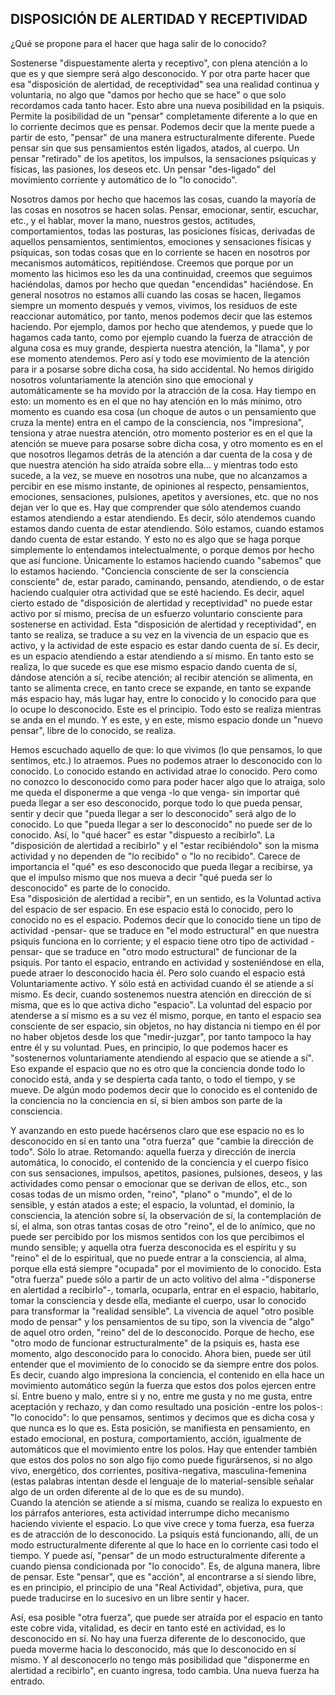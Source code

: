 ## DISPOSICIÓN DE ALERTIDAD Y RECEPTIVIDAD

¿Qué se propone para el hacer que haga salir de lo conocido?

Sostenerse "dispuestamente alerta y receptivo", con plena atención a lo que es y que siempre será algo desconocido. Y por otra parte hacer que esa "disposición de alertidad, de receptividad" sea una realidad continua y voluntaria, no algo que "damos por hecho que se hace" o que solo recordamos cada tanto hacer.
Esto abre una nueva posibilidad en la psiquis. Permite la posibilidad de un "pensar" completamente diferente a lo que en lo corriente decimos que es pensar. Podemos decir que la mente puede a partir de esto, "pensar" de una manera estructuralmente diferente. Puede pensar sin que sus pensamientos estén ligados, atados, al cuerpo. Un pensar "retirado" de los apetitos, los impulsos, la sensaciones psíquicas y físicas, las pasiones, los deseos etc. Un pensar "des-ligado" del movimiento corriente y automático de lo "lo conocido".

Nosotros damos por hecho que hacemos las cosas, cuando la mayoría de las cosas en nosotros se hacen solas. Pensar, emocionar, sentir, escuchar, etc., y el hablar, mover la mano, nuestros gestos, actitudes, comportamientos, todas las posturas, las posiciones físicas, derivadas de aquellos pensamientos, sentimientos, emociones y sensaciones físicas y psíquicas, son todas cosas que en lo corriente se hacen en nosotros por mecanismos automáticos, repitiéndose. Creemos que porque por un momento las hicimos eso les da una continuidad, creemos que seguimos haciéndolas, damos por hecho que quedan "encendidas" haciéndose. En general nosotros no estamos allí cuando las cosas se hacen, llegamos siempre un momento después y vemos, vivimos, los residuos de este reaccionar automático, por tanto, menos podemos decir que las estemos haciendo. Por ejemplo, damos por hecho que atendemos, y puede que lo hagamos cada tanto, como por ejemplo cuando la fuerza de atracción de alguna cosa es muy grande, despierta nuestra atención, la "llama", y por ese momento atendemos. Pero así y todo ese movimiento de la atención para ir a posarse sobre dicha cosa, ha sido accidental. No hemos dirigido nosotros voluntariamente la atención sino que emocional y automáticamente se ha movido por la atracción de la cosa. Hay tiempo en esto: un momento es en el que no hay atención en lo más mínimo, otro momento es cuando esa cosa (un choque de autos o un pensamiento que cruza la mente) entra en el campo de la consciencia, nos "impresiona", tensiona y atrae nuestra atención, otro momento posterior es en el que la atención se mueve para posarse sobre dicha cosa, y otro momento es en el que nosotros llegamos detrás de la atención a dar cuenta de la cosa y de que nuestra atención ha sido atraída sobre ella... y mientras todo esto sucede, a la vez, se mueve en nosotros una nube, que no alcanzamos a percibir en ese mismo instante, de opiniones al respecto, pensamientos, emociones, sensaciones, pulsiones, apetitos y aversiones, etc. que no nos dejan ver lo que es.
Hay que comprender que sólo atendemos cuando estamos atendiendo a estar atendiendo. Es decir, sólo atendemos cuando estamos dando cuenta de estar atendiendo.
Sólo estamos, cuando estamos dando cuenta de estar estando. Y esto no es algo que se haga porque simplemente lo entendamos intelectualmente, o porque demos por hecho que así funcione. Únicamente lo estamos haciendo cuando "sabemos" que lo estamos haciendo. "Conciencia consciente de ser la consciencia consciente" de, estar parado, caminando, pensando, atendiendo, o de estar haciendo cualquier otra actividad que se esté haciendo.
Es decir, aquel cierto estado de "disposición de alertidad y receptividad" no puede estar activo por sí mismo, precisa de un esfuerzo voluntario consciente para sostenerse en actividad.
Esta "disposición de alertidad y receptividad", en tanto se realiza, se traduce a su vez en la vivencia de un espacio que es activo, y la actividad de este espacio es estar dando cuenta de sí. Es decir, es un espacio atendiendo a estar atendiendo a sí mismo. En tanto esto se realiza, lo que sucede es que ese mismo espacio dando cuenta de sí, dándose atención a sí, recibe atención; al recibir atención se alimenta, en tanto se alimenta crece, en tanto crece se expande, en tanto se expande más espacio hay, más lugar hay, entre lo conocido y lo conocido para que lo ocupe lo desconocido. Este es el principio. Todo esto se realiza mientras se anda en el mundo. Y es este, y en este, mismo espacio donde un "nuevo pensar", libre de lo conocido, se realiza.

Hemos escuchado aquello de que: lo que vivimos (lo que pensamos, lo que sentimos, etc.) lo atraemos. Pues no podemos atraer lo desconocido con lo conocido. Lo conocido estando en actividad atrae lo conocido. Pero como no conozco lo desconocido como para poder hacer algo que lo atraiga, solo me queda el disponerme a que venga -lo que venga- sin importar qué pueda llegar a ser eso desconocido, porque todo lo que pueda pensar, sentir y decir que "pueda llegar a ser lo desconocido" será algo de lo conocido. Lo que "pueda llegar a ser lo desconocido" no puede ser de lo conocido. Así, lo "qué hacer" es estar "dispuesto a recibirlo". La "disposición de alertidad a recibirlo" y el "estar recibiéndolo" son la misma actividad y no dependen de "lo recibido" o "lo no recibido". Carece de importancia el "qué" es eso desconocido que pueda llegar a recibirse, ya que el impulso mismo que nos mueva a decir "qué pueda ser lo desconocido" es parte de lo conocido.</br>
Esa "disposición de alertidad a recibir", en un sentido, es la Voluntad activa del espacio de ser espacio. En ese espacio está lo conocido, pero lo conocido no es el espacio. Podemos decir que lo conocido tiene un tipo de actividad -pensar- que se traduce en "el modo estructural" en que nuestra psiquis funciona en lo corriente; y el espacio tiene otro tipo de actividad -pensar- que se traduce en "otro modo estructural" de funcionar de la psiquis. Por tanto el espacio, entrando en actividad y sosteniéndose en ella, puede atraer lo desconocido hacia él. Pero solo cuando el espacio está Voluntariamente activo. Y sólo está en actividad cuando él se atiende a sí mismo. Es decir, cuando sostenemos nuestra atención en dirección de sí misma, que es lo que activa dicho "espacio". La voluntad del espacio por atenderse a sí mismo es a su vez él mismo, porque, en tanto el espacio sea consciente de ser espacio, sin objetos, no hay distancia ni tiempo en él por no haber objetos desde los que "medir-juzgar", por tanto tampoco la hay entre él y su voluntad. Pues, en principio, lo que podemos hacer es "sostenernos voluntariamente atendiendo al espacio que se atiende a sí". Eso expande el espacio que no es otro que la conciencia donde todo lo conocido está, anda y se despierta cada tanto, o todo el tiempo, y se mueve. De algún modo podemos decir que lo conocido es el contenido de la conciencia no la conciencia en sí, si bien ambos son parte de la consciencia.

Y avanzando en esto puede hacérsenos claro que ese espacio no es lo desconocido en sí en tanto una "otra fuerza" que "cambie la dirección de todo". Sólo lo atrae.
Retomando: aquella fuerza y dirección de inercia automática, lo conocido, el contenido de la conciencia y el cuerpo físico con sus sensaciones, impulsos, apetitos, pasiones, pulsiones, deseos, y las actividades como pensar o emocionar que se derivan de ellos, etc., son cosas todas de un mismo orden, "reino", "plano" o "mundo", el de lo sensible, y están atados a este; el espacio, la voluntad, el dominio, la consciencia, la atención sobre sí, la observación de sí, la contemplación de sí, el alma, son otras tantas cosas de otro "reino", el de lo anímico, que no puede ser percibido por los mismos sentidos con los que percibimos el mundo sensible; y aquella otra fuerza desconocida es el espíritu y su "reino" el de lo espiritual, que no puede entrar a la consciencia, al alma, porque ella está siempre "ocupada" por el movimiento de lo conocido. Esta "otra fuerza" puede sólo a partir de un acto volitivo del alma -"disponerse en alertidad a recibirlo"-, tomarla, ocuparla, entrar en el espacio, habitarlo, tomar la consciencia y desde ella, mediante el cuerpo, usar lo conocido para transformar la "realidad sensible". La vivencia de aquel "otro posible modo de pensar" y los pensamientos de su tipo, son la vivencia de "algo" de aquel otro orden, "reino" del de lo desconocido. Porque de hecho, ese "otro modo de funcionar estructuralmente" de la psiquis es, hasta ese momento, algo desconocido para lo conocido.
Ahora bien, puede ser útil entender que el movimiento de lo conocido se da siempre entre dos polos. Es decir, cuando algo impresiona la conciencia, el contenido en ella hace un movimiento automático según la fuerza que estos dos polos ejercen entre sí. Entre bueno y malo, entre si y no, entre me gusta y no me gusta, entre aceptación y rechazo, y dan como resultado una posición -entre los polos-: "lo conocido": lo que pensamos, sentimos y decimos que es dicha cosa y que nunca es lo que es. Esta posición, se manifiesta en pensamiento, en estado emocional, en postura, comportamiento, acción, igualmente de automáticos que el movimiento entre los polos. Hay que entender también que estos dos polos no son algo fijo como puede figurársenos, si no algo vivo, energético, dos corrientes, positiva-negativa, masculina-femenina (estas palabras intentan desde el lenguaje de lo material-sensible señalar algo de un orden diferente al de lo que es de su mundo).</br>
Cuando la atención se atiende a sí misma, cuando se realiza lo expuesto en los párrafos anteriores, esta actividad interrumpe dicho mecanismo haciendo viviente el espacio. Lo que vive crece y toma fuerza, esa fuerza es de atracción de lo desconocido. La psiquis está funcionando, allí, de un modo estructuralmente diferente al que lo hace en lo corriente casi todo el tiempo. Y puede así, "pensar" de un modo estructuralmente diferente a cuando piensa condicionada por "lo conocido". Es, de alguna manera, libre de pensar. Este "pensar", que es "acción", al encontrarse a sí siendo libre, es en principio, el principio de una "Real Actividad", objetiva, pura, que puede traducirse en lo sucesivo en un libre sentir y hacer.

Así, esa posible "otra fuerza", que puede ser atraída por el espacio en tanto este cobre vida, vitalidad, es decir en tanto esté en actividad, es lo desconocido en sí. No hay una fuerza diferente de lo desconocido, que pueda moverme hacia lo desconocido, más que lo desconocido en sí mismo. Y al desconocerlo no tengo más posibilidad que "disponerme en alertidad a recibirlo", en cuanto ingresa, todo cambia. Una nueva fuerza ha entrado.
